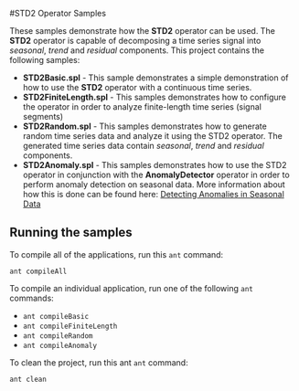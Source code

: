 #STD2 Operator Samples

These samples demonstrate how the **STD2** operator can be used. The **STD2** operator is capable of decomposing a time series signal into _seasonal_, _trend_ and _residual_ components. This project contains the following samples:

  * **STD2Basic.spl** - This sample demonstrates a simple demonstration of how to use the **STD2** operator with a continuous time series.
  * **STD2FiniteLength.spl** - This samples demonstrates how to configure the operator in order to analyze finite-length time series (signal segments)
  * **STD2Random.spl** - This samples demonstrates how to generate random time series data and analyze it using the STD2 operator. The generated time series data contain _seasonal_, _trend_ and _residual_ components.
  * **STD2Anomaly.spl** - This samples demonstrates how to use the STD2 operator in conjunction with the **AnomalyDetector** operator in order to perform anomaly detection on seasonal data. More information about how this is done can be found here: [Detecting Anomalies in Seasonal Data](https://developer.ibm.com/streamsdev/2016/05/03/detecting-anomalies-in-seasonal-data/)

## Running the samples
To compile all of the applications, run this `ant` command:

`ant compileAll`


To compile an individual application, run one of the following `ant` commands:

 * `ant compileBasic`
 * `ant compileFiniteLength`
 * `ant compileRandom`
 * `ant compileAnomaly`

To clean the project, run this ant `ant` command:

`ant clean`
